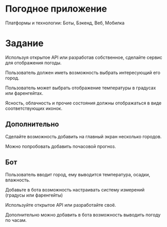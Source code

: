 # Погодное приложение

Платформы и технологии: Боты, Бэкенд, Веб, Мобилка

# Задание

Используя открытое API или разработав собственное, сделайте сервис для отображения погоды.

Пользователь должен иметь возможность выбрать интересующий его город.

Пользователь может выбрать отображение температуры в градусах или фаренгейтах.

Ясность, облачность и прочие состояния должны отображаться в виде соответствующих иконок.

## Дополнительно

Сделайте возможность добавить на главный экран несколько городов.

Можно попробовать добавить почасовой прогноз.

## Бот

Пользователь вводит город, ему выводится температура, осадки, влажность.

Добавьте в бота возможность настраивать систему измерений (градусы или фаренгейты)

Используйте открытое API или разработайте своё.

Дополнительно можно добавить в бота возможность выводить погоду по часам.